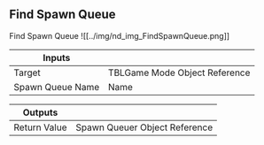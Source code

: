 ## Find Spawn Queue
Find Spawn Queue
![[../img/nd_img_FindSpawnQueue.png]]

|Inputs||
|--|--|
| Target | TBLGame Mode Object Reference |
| Spawn Queue Name | Name |

|Outputs||
|--|--|
| Return Value | Spawn Queuer Object Reference |
